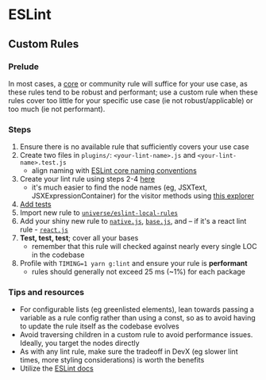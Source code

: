# ESLint

## Custom Rules

### Prelude

In most cases, a [core](https://eslint.org/docs/latest/rules/) or community rule will suffice for your use case, as these rules tend to be robust and performant; use a custom rule when these rules cover too little for your specific use case (ie not robust/applicable) or too much (ie not performant).

### Steps

1. Ensure there is no available rule that sufficiently covers your use case
2. Create two files in `plugins/`: `<your-lint-name>.js` and `<your-lint-name>.test.js`
   - align naming with [ESLint core naming conventions](https://eslint.org/docs/latest/contribute/core-rules#rule-naming-conventions)
3. Create your lint rule using steps 2-4 [here](https://eslint.org/docs/latest/extend/custom-rule-tutorial#step-2-stub-out-the-rule-file)
   - it's much easier to find the node names (eg, JSXText, JSXExpressionContainer) for the visitor methods using [this explorer](https://astexplorer.net/)
4. [Add tests](https://eslint.org/docs/latest/extend/custom-rule-tutorial#step-6-write-the-test)
5. Import new rule to [`universe/eslint-local-rules`](../../eslint-local-rules.js)
6. Add your shiny new rule to [`native.js`](./native.js), [`base.js`](./base.js), and – if it's a react lint rule - [`react.js`](./react.js)
7. **Test, test, test**; cover all your bases
   - remember that this rule will checked against nearly every single LOC in the codebase
8. Profile with `TIMING=1 yarn g:lint` and ensure your rule is **performant**
   - rules should generally not exceed 25 ms (~1%) for each package

### Tips and resources

- For configurable lists (eg greenlisted elements), lean towards passing a variable as a rule config rather than using a const, so as to avoid having to update the rule itself as the codebase evolves
- Avoid traversing children in a custom rule to avoid performance issues. Ideally, you target the nodes directly
- As with any lint rule, make sure the tradeoff in DevX (eg slower lint times, more styling considerations) is worth the benefits
- Utilize the [ESLint docs](https://eslint.org/docs/latest/extend/custom-rules)
